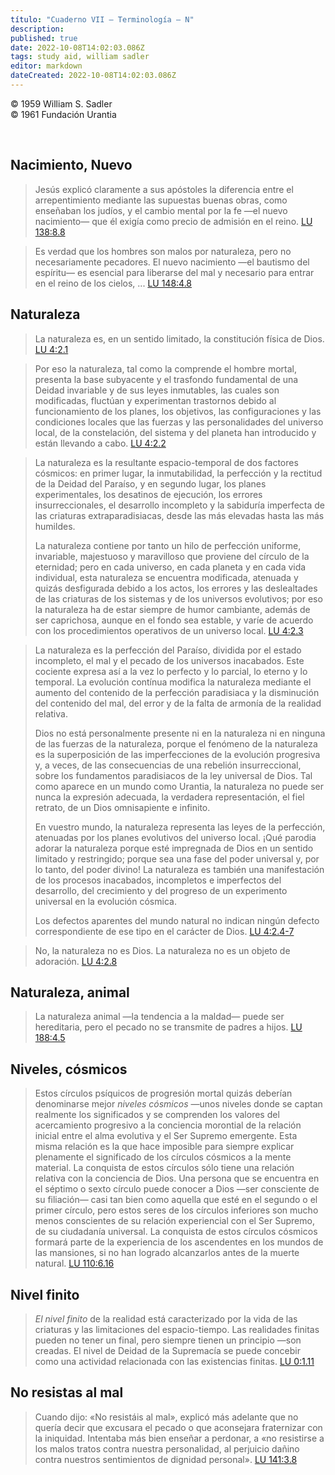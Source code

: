 ```yaml
---
título: "Cuaderno VII — Terminología — N"
description: 
published: true
date: 2022-10-08T14:02:03.086Z
tags: study aid, william sadler
editor: markdown
dateCreated: 2022-10-08T14:02:03.086Z
---
```


<p class="v-card v-sheet theme--light grey lighten-3 px-2">© 1959 William S. Sadler<br>© 1961 Fundación Urantia</p>

<br>

## Nacimiento, Nuevo

> Jesús explicó claramente a sus apóstoles la diferencia entre el arrepentimiento mediante las supuestas buenas obras, como enseñaban los judíos, y el cambio mental por la fe —el nuevo nacimiento— que él exigía como precio de admisión en el reino. [LU 138:8.8](/es/The_Urantia_Book/138#p8_8)

> Es verdad que los hombres son malos por naturaleza, pero no necesariamente pecadores. El nuevo nacimiento —el bautismo del espíritu— es esencial para liberarse del mal y necesario para entrar en el reino de los cielos, ... [LU 148:4.8](/es/The_Urantia_Book/148#p4_8)

## Naturaleza

> La naturaleza es, en un sentido limitado, la constitución física de Dios. [LU 4:2.1](/es/The_Urantia_Book/4#p2_1)

> Por eso la naturaleza, tal como la comprende el hombre mortal, presenta la base subyacente y el trasfondo fundamental de una Deidad invariable y de sus leyes inmutables, las cuales son modificadas, fluctúan y experimentan trastornos debido al funcionamiento de los planes, los objetivos, las configuraciones y las condiciones locales que las fuerzas y las personalidades del universo local, de la constelación, del sistema y del planeta han introducido y están llevando a cabo. [LU 4:2.2](/es/The_Urantia_Book/4#p2_2)

> La naturaleza es la resultante espacio-temporal de dos factores cósmicos: en primer lugar, la inmutabilidad, la perfección y la rectitud de la Deidad del Paraíso, y en segundo lugar, los planes experimentales, los desatinos de ejecución, los errores insurreccionales, el desarrollo incompleto y la sabiduría imperfecta de las criaturas extraparadisiacas, desde las más elevadas hasta las más humildes.
>
> La naturaleza contiene por tanto un hilo de perfección uniforme, invariable, majestuoso y maravilloso que proviene del círculo de la eternidad; pero en cada universo, en cada planeta y en cada vida individual, esta naturaleza se encuentra modificada, atenuada y quizás desfigurada debido a los actos, los errores y las deslealtades de las criaturas de los sistemas y de los universos evolutivos; por eso la naturaleza ha de estar siempre de humor cambiante, además de ser caprichosa, aunque en el fondo sea estable, y varíe de acuerdo con los procedimientos operativos de un universo local. [LU 4:2.3](/es/The_Urantia_Book/4#p2_3)

> La naturaleza es la perfección del Paraíso, dividida por el estado incompleto, el mal y el pecado de los universos inacabados. Este cociente expresa así a la vez lo perfecto y lo parcial, lo eterno y lo temporal. La evolución contínua modifica la naturaleza mediante el aumento del contenido de la perfección paradisiaca y la disminución del contenido del mal, del error y de la falta de armonía de la realidad relativa.
> 
> Dios no está personalmente presente ni en la naturaleza ni en ninguna de las fuerzas de la naturaleza, porque el fenómeno de la naturaleza es la superposición de las imperfecciones de la evolución progresiva y, a veces, de las consecuencias de una rebelión insurreccional, sobre los fundamentos paradisiacos de la ley universal de Dios. Tal como aparece en un mundo como Urantia, la naturaleza no puede ser nunca la expresión adecuada, la verdadera representación, el fiel retrato, de un Dios omnisapiente e infinito.
> 
> En vuestro mundo, la naturaleza representa las leyes de la perfección, atenuadas por los planes evolutivos del universo local. ¡Qué parodia adorar la naturaleza porque esté impregnada de Dios en un sentido limitado y restringido; porque sea una fase del poder universal y, por lo tanto, del poder divino! La naturaleza es también una manifestación de los procesos inacabados, incompletos e imperfectos del desarrollo, del crecimiento y del progreso de un experimento universal en la evolución cósmica.
> 
> Los defectos aparentes del mundo natural no indican ningún defecto correspondiente de ese tipo en el carácter de Dios. <a id="s42_122"></a>[LU 4:2.4-7](/es/The_Urantia_Book/4#p2_3)

> No, la naturaleza no es Dios. La naturaleza no es un objeto de adoración. [LU 4:2.8](/es/The_Urantia_Book/4#p2_8)

## Naturaleza, animal

> La naturaleza animal —la tendencia a la maldad— puede ser hereditaria, pero el pecado no se transmite de padres a hijos. [LU 188:4.5](/es/The_Urantia_Book/188#p4_5)

## Niveles, cósmicos

> Estos círculos psíquicos de progresión mortal quizás deberían denominarse mejor *niveles cósmicos* —unos niveles donde se captan realmente los significados y se comprenden los valores del acercamiento progresivo a la conciencia morontial de la relación inicial entre el alma evolutiva y el Ser Supremo emergente. Esta misma relación es la que hace imposible para siempre explicar plenamente el significado de los círculos cósmicos a la mente material. La conquista de estos círculos sólo tiene una relación relativa con la conciencia de Dios. Una persona que se encuentra en el séptimo o sexto círculo puede conocer a Dios —ser consciente de su filiación— casi tan bien como aquella que esté en el segundo o el primer círculo, pero estos seres de los círculos inferiores son mucho menos conscientes de su relación experiencial con el Ser Supremo, de su ciudadanía universal. La conquista de estos círculos cósmicos formará parte de la experiencia de los ascendentes en los mundos de las mansiones, si no han logrado alcanzarlos antes de la muerte natural. [LU 110:6.16](/es/The_Urantia_Book/110#p6_16)

## Nivel finito

> *El nivel finito* de la realidad está caracterizado por la vida de las criaturas y las limitaciones del espacio-tiempo. Las realidades finitas pueden no tener un final, pero siempre tienen un principio —son creadas. El nivel de Deidad de la Supremacía se puede concebir como una actividad relacionada con las existencias finitas. [LU 0:1.11](/es/The_Urantia_Book/0#p1_11)

## No resistas al mal

> Cuando dijo: «No resistáis al mal», explicó más adelante que no quería decir que excusara el pecado o que aconsejara fraternizar con la iniquidad. Intentaba más bien enseñar a perdonar, a «no resistirse a los malos tratos contra nuestra personalidad, al perjuicio dañino contra nuestros sentimientos de dignidad personal». [LU 141:3.8](/es/The_Urantia_Book/141#p3_8)

<br>

